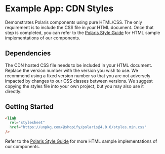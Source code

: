 # Example App: CDN Styles

Demonstrates Polaris components using pure HTML/CSS. The only requirement is to include the CSS file in your HTML document. Once that step is completed, you can refer to the [Polaris Style Guide](https://polaris.shopify.com/) for HTML sample implementations of our components.

## Dependencies

The CDN hosted CSS file needs to be included in your HTML document. Replace the version number with the version you wish to use. We recommend using a fixed version number so that you are not adversely impacted by changes to our CSS classes between versions. We suggest copying the styles file into your own project, but you may also use it directly:

## Getting Started

```html
<link
  rel="stylesheet"
  href="https://unpkg.com/@shopify/polaris@4.0.0/styles.min.css"
/>
```

Refer to the [Polaris Style Guide](https://polaris.shopify.com/) for more HTML sample implementations of our components.
